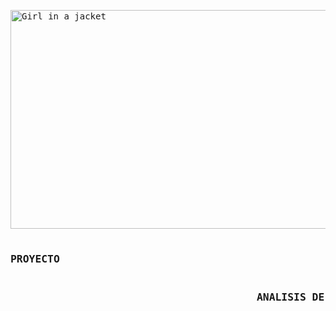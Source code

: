 <!DOCTYPE html>
<html>
<body>
<pre>
<img src="https://www.queestudiar.org/wp-content/uploads/2017/10/software-750x350.jpg" alt="Girl in a jacket" width="750" height="350">
                                                <h3>PROYECTO<h3>
                                        ANALISIS DE SISTEMAS II


</pre>


</body>
</html>
